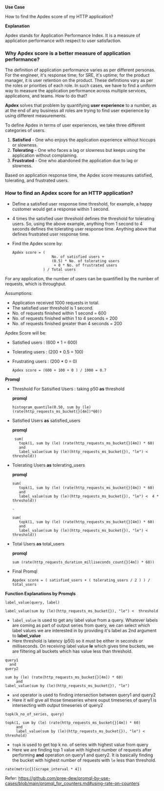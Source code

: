 **Use Case**

How to find the Apdex score of my HTTP application?

**Explanation**

Apdex stands for Application Performance Index. It is a measure of application performance with respect to user satisfaction.

### Why Apdex score is a better measure of application performance?

The definition of application performance varies as per different personas.
For the engineer, it's response time; for SRE, it's uptime; for the product manager, it is user retention on the product.
These definitions vary as per the roles or priorities of each role. In such cases, we have to find a uniform way to measure the application
performance across multiple services, applications, and teams. How to do that?

**Apdex** solves that problem by quantifying **user experience** to a number, as at the end of any business
all roles are trying to find user experience by using different measurements.

To define Apdex in terms of user experiences, we take three different categories of users.
1. **Satisfied** - One who enjoys the application experience without hiccups or slowness.
2. **Tolerating** - One who faces a lag or slowness but keeps using the application without complaining.
3. **Frustrated** - One who abandoned the application due to lag or slowness.

Based on application response time, the Apdex score measures satisfied, tolerating, and frustrated users.

### How to find an Apdex score for an HTTP application?

- Define a satisfied user response time threshold, for example,
a happy customer would get a response within 1 second.

- 4 times the satisfied user threshold defines the threshold for tolerating users. So, using the above example, anything from 1 second to 4 seconds defines the tolerating user response time. Anything above that defines frustrated user response time.

- Find the Apdex score by:

  ```text
  Apdex score = (
                    No. of satisfied users +
                    (0.5) * No. of tolerating users
                     + 0 * No. of frustrated users
                ) / Total users
  ```

For any application, the number of users can be quantified by the number of requests, which is throughput.

Assumptions:
- Application received 1000 requests in total.
- The satisfied user threshold is 1 second.
- No. of requests finished within 1 second = 600
- No. of requests finished within 1 to 4 seconds = 200
- No. of requests finished greater than 4 seconds = 200

Apdex Score will be:

- Satisfied users : (600 * 1 = 600)
- Tolerating users : (200 * 0.5 = 100)
- Frustrating users : (200 * 0 = 0)

  ```
  Apdex score = (600 + 100 + 0 ) / 1000 = 0.7
  ```

**Promql**
- Threshold For Satisified Users : taking p50 **as** threshold
  
  **promql**
  ```
  histogram_quantile(0.50, sum by (le) (rate(http_requests_ms_bucket{}[4m])*60))
  ```
  
- Satisfied Users **as**  satisfied_users
  
  **promql**
  
  ```
   sum(
     topk(1, sum by (le) (rate(http_requests_ms_bucket{}[4m]) * 60)
     and
     label_value(sum by (le)(http_requests_ms_bucket{}), "le") <  threshold))
  ```

- Tolerating Users **as** tolerating_users
  
  **promql**
  
  ```
  sum(
     topk(1, sum by (le) (rate(http_requests_ms_bucket{}[4m]) * 60)
     and
     label_value(sum by (le)(http_requests_ms_bucket{}), "le") <  4 * threshold))

  -

  sum(
     topk(1, sum by (le) (rate(http_requests_ms_bucket{}[4m]) * 60)
     and
     label_value(sum by (le)(http_requests_ms_bucket{}), "le") <  threshold))
  
  ```

- Total Users **as** total_users
  
  **promql**
  
  ```
  sum (rate(http_requests_duration_milliseconds_count{}[4m]) * 60))
  ```  

- Final Promql

  ```
  Appdex score = ( satisfied_users + ( tolerating_users / 2 ) ) / total_users
  ```
  
**Function Explanations by Promqls**
```
label_value(query, label)

label_value(sum by (le)(http_requests_ms_bucket{}), "le") <  threshold
```

- `label_value` is used to get any label value from a query.
  Whatever labels are coming as part of output series from query, we can select which label values we are
  interested in by providing it's label as 2nd argument to **label_value** 
- Here threshold is latency (p50) so it must be either in seconds or milliseconds. On receiving label value
  **le** which gives time buckets, we are filtering all buckets which has value less than threshold.


```
query1
  and
query2

sum by (le) (rate(http_requests_ms_bucket{}[4m]) * 60)
     and
label_value(sum by (le)(http_requests_ms_bucket{}), "le")

```

- `and` operator is used to finding intersection between query1 and query2
- Here it will give all those timeseries where ouput timeseries of query1 is intersecting with output
  timeseries of query2

```
topk(k_no_of_series, query)

topk(1, sum by (le) (rate(http_requests_ms_bucket{}[4m]) * 60)
     and
     label_value(sum by (le)(http_requests_ms_bucket{}), "le") <  threshold)
```

- `topk` is used to get top k no. of series with highest value from query
- Here we are finding top 1 value with highest number of requests after performing **and** operation on
   query1 and query2. It is basically finding the bucket with highest number of requests with `le` less than 
   threshold.

```
rate(metric{}[scrape_interval * 4])
```
Refer: https://github.com/pree-dew/promql-by-use-cases/blob/main/promql_for_counters.md#using-rate-on-counters



